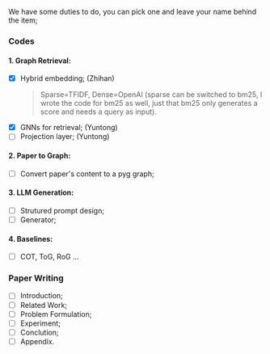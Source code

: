 We have some duties to do, you can pick one and leave your name behind the item;

### Codes
#### 1. Graph Retrieval:
- [x] Hybrid embedding; (Zhihan)
    > Sparse=TFIDF, Dense=OpenAI (sparse can be switched to bm25, I wrote the code for bm25 as well, just that bm25 only generates a score and needs a query as input). 
- [x] GNNs for retrieval; (Yuntong)
- [ ] Projection layer; (Yuntong)

#### 2. Paper to Graph:
- [ ] Convert paper's content to a pyg graph; 

#### 3. LLM Generation:
- [ ] Strutured prompt design; 
- [ ] Generator;

#### 4. Baselines:
- [ ] COT, ToG, RoG ...


### Paper Writing

- [ ] Introduction;
- [ ] Related Work;
- [ ] Problem Formulation;
- [ ] Experiment;
- [ ] Conclution;
- [ ] Appendix.
